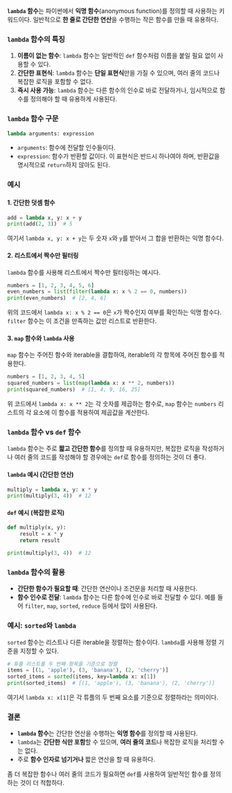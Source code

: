 **`lambda` 함수**는 파이썬에서 **익명 함수**(anonymous function)를 정의할 때 사용하는 키워드이다. 일반적으로 **한 줄로 간단한 연산**을 수행하는 작은 함수를 만들 때 유용하다. 

### `lambda` 함수의 특징
1. **이름이 없는 함수**: `lambda` 함수는 일반적인 `def` 함수처럼 이름을 붙일 필요 없이 사용할 수 있다.
2. **간단한 표현식**: `lambda` 함수는 **단일 표현식**만을 가질 수 있으며, 여러 줄의 코드나 복잡한 로직을 포함할 수 없다.
3. **즉시 사용 가능**: `lambda` 함수는 다른 함수의 인수로 바로 전달하거나, 임시적으로 함수를 정의해야 할 때 유용하게 사용된다.

### `lambda` 함수 구문

```python
lambda arguments: expression
```

- `arguments`: 함수에 전달할 인수들이다.
- `expression`: 함수가 반환할 값이다. 이 표현식은 반드시 하나여야 하며, 반환값을 명시적으로 `return`하지 않아도 된다.

### 예시

#### 1. 간단한 덧셈 함수

```python
add = lambda x, y: x + y
print(add(2, 3))  # 5
```

여기서 `lambda x, y: x + y`는 두 숫자 `x`와 `y`를 받아서 그 합을 반환하는 익명 함수다.

#### 2. 리스트에서 짝수만 필터링

`lambda` 함수를 사용해 리스트에서 짝수만 필터링하는 예시다.

```python
numbers = [1, 2, 3, 4, 5, 6]
even_numbers = list(filter(lambda x: x % 2 == 0, numbers))
print(even_numbers)  # [2, 4, 6]
```

위의 코드에서 `lambda x: x % 2 == 0`은 `x`가 짝수인지 여부를 확인하는 익명 함수다. `filter` 함수는 이 조건을 만족하는 값만 리스트로 반환한다.

#### 3. `map` 함수와 `lambda` 사용

`map` 함수는 주어진 함수와 iterable을 결합하여, iterable의 각 항목에 주어진 함수를 적용한다.

```python
numbers = [1, 2, 3, 4, 5]
squared_numbers = list(map(lambda x: x ** 2, numbers))
print(squared_numbers)  # [1, 4, 9, 16, 25]
```

위 코드에서 `lambda x: x ** 2`는 각 숫자를 제곱하는 함수로, `map` 함수는 `numbers` 리스트의 각 요소에 이 함수를 적용하여 제곱값을 계산한다.

### `lambda` 함수 vs `def` 함수

`lambda` 함수는 주로 **짧고 간단한 함수**를 정의할 때 유용하지만, 복잡한 로직을 작성하거나 여러 줄의 코드를 작성해야 할 경우에는 `def`로 함수를 정의하는 것이 더 좋다.

#### `lambda` 예시 (간단한 연산)

```python
multiply = lambda x, y: x * y
print(multiply(3, 4))  # 12
```

#### `def` 예시 (복잡한 로직)

```python
def multiply(x, y):
    result = x * y
    return result

print(multiply(3, 4))  # 12
```

### `lambda` 함수의 활용

- **간단한 함수가 필요할 때**: 간단한 연산이나 조건문을 처리할 때 사용한다.
- **함수 인수로 전달**: `lambda` 함수는 다른 함수에 인수로 바로 전달할 수 있다. 예를 들어 `filter`, `map`, `sorted`, `reduce` 등에서 많이 사용된다.

### 예시: `sorted`와 `lambda`

`sorted` 함수는 리스트나 다른 iterable을 정렬하는 함수이다. `lambda`를 사용해 정렬 기준을 지정할 수 있다.

```python
# 튜플 리스트를 두 번째 항목을 기준으로 정렬
items = [(1, 'apple'), (3, 'banana'), (2, 'cherry')]
sorted_items = sorted(items, key=lambda x: x[1])
print(sorted_items)  # [(1, 'apple'), (3, 'banana'), (2, 'cherry')]
```

여기서 `lambda x: x[1]`은 각 튜플의 두 번째 요소를 기준으로 정렬하라는 의미이다.

### 결론

- **`lambda` 함수**는 간단한 연산을 수행하는 **익명 함수**를 정의할 때 사용된다.
- `lambda`는 **간단한 식만 포함**할 수 있으며, **여러 줄의 코드**나 복잡한 로직을 처리할 수는 없다.
- 주로 **함수 인자로 넘기거나** 짧은 연산을 할 때 유용하다.

좀 더 복잡한 함수나 여러 줄의 코드가 필요하면 `def`를 사용하여 일반적인 함수를 정의하는 것이 더 적합하다. 

